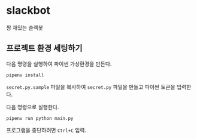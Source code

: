# slackbot
짱 재밌는 슬랙봇

## 프로젝트 환경 세팅하기

다음 명령을 실행하여 파이썬 가상환경을 만든다.

    pipenv install

`secret.py.sample` 파일을 복사하여 `secret.py` 파일을 만들고 파이썬 토큰을 입력한다.

다음 명령으로 실행한다.

    pipenv run python main.py

프로그램을 중단하려면 `Ctrl+C` 입력.
